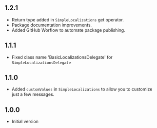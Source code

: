 ## 1.2.1

* Return type added in `SimpleLocalizations` get operator.
* Package documentation improvements.
* Added GitHub Worflow to automate package publishing.

## 1.1.1

* Fixed class name 'BasicLocalizationsDelegate' for `SimpleLocalizationsDelegate`

## 1.1.0

* Added `customValues` in `SimpleLocalizations` to allow you to customize just a few messages.

## 1.0.0

* Initial version
